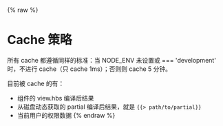 {% raw %}
# Cache 策略

所有 cache 都遵循同样的标准：当 NODE_ENV 未设置或 === 'development' 时，不进行 cache（只 cache 1ms）；否则则 cache 5 分钟。

目前被 cache 的有：

- 组件的 view.hbs 编译后结果
- 从磁盘动态获取的 partial 编译后结果，就是 `{{> path/to/partial}}`
- 当前用户的权限数据
{% endraw %}
